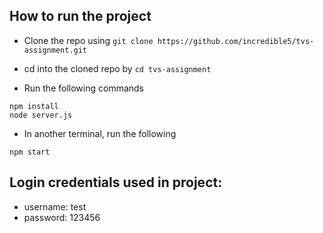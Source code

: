 ## How to run the project

* Clone the repo using ```git clone https://github.com/incredible5/tvs-assignment.git```

* cd into the cloned repo by ```cd tvs-assignment```

* Run the following commands

```
npm install
node server.js
```
* In another terminal, run the following
```
npm start
```

## Login credentials used in project:
* username: test
* password: 123456